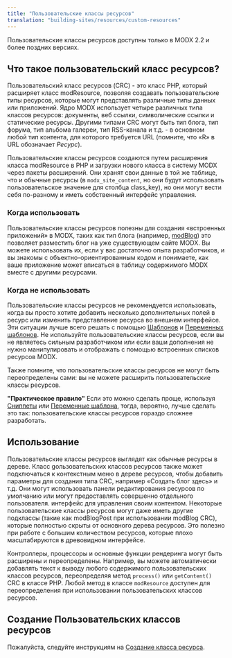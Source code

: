 ```yaml
---
title: "Пользовательские классы ресурсов"
translation: "building-sites/resources/custom-resources"
---
```


Пользовательские классы ресурсов доступны только в MODX 2.2 и более поздних версиях.

## Что такое пользовательский класс ресурсов?

Пользовательский класс ресурсов (CRC) - это класс PHP, который расширяет класс modResource, позволяя создавать пользовательские типы ресурсов, которые могут представлять различные типы данных или приложений. Ядро MODX использует четыре различных типа классов ресурсов: документы, веб ссылки, символические ссылки и статические ресурсы. Другими типами CRC могут быть тип блога, тип форума, тип альбома галереи, тип RSS-канала и т.д. - в основном любой тип контента, для которого требуется URL (помните, что «R» в URL обозначает _Ресурс_).

Пользовательские классы ресурсов создаются путем расширения класса modResource в PHP и загрузки нового класса в систему MODX через пакеты расширений. Они хранят свои данные в той же таблице, что и обычные ресурсы (в `modx_site_content`, но они будут использовать пользовательское значение для столбца class\_key), но они могут вести себя по-разному и иметь собственный интерфейс управления.

### Когда использовать

Пользовательские классы ресурсов полезны для создания «встроенных приложений» в MODX, таких как тип блога (например, [modBlog](/extras/articles "Articles")) это позволяет разместить блог на уже существующем сайте MODX. Вы можете использовать их, если у вас достаточно опыта разработчиков, и вы знакомы с объектно-ориентированным кодом и понимаете, как ваше приложение может вписаться в таблицу содержимого MODX вместе с другими ресурсами.

### Когда не использовать

Пользовательские классы ресурсов не рекомендуется использовать, когда вы просто хотите добавить несколько дополнительных полей в ресурс или изменить представление ресурса во внешнем интерфейсе. Эти ситуации лучше всего решать с помощью [Шаблонов](building-sites/elements/templates "Наблоны") и [Переменных шаблонов](building-sites/elements/template-variables "Переменные шаблонов"). Не используйте пользовательские классы ресурсов, если вы не являетесь сильным разработчиком или если ваши дополнения не нужно манипулировать и отображать с помощью встроенных списков ресурсов MODX.

Также помните, что пользовательские классы ресурсов не могут быть переопределены сами: вы не можете расширить пользовательские классы ресурсов.

**"Практическое правило"**
Если это можно сделать проще, используя [Сниппеты](extending-modx/snippets "Сниппеты") или [Переменные шаблона](building-sites/elements/template-variables "Переменные шаблона"), тогда, вероятно, лучше сделать это так: пользовательские классы ресурсов гораздо сложнее разработать.

## Использование

Пользовательские классы ресурсов выглядят как обычные ресурсы в дереве. Класс gользовательских классов ресурсов также может подключаться к контекстным меню в дереве ресурсов, чтобы добавить параметры для создания типа CRC, например «Создать блог здесь» и т.д. Они могут использовать панели редактирования ресурсов по умолчанию или могут предоставлять совершенно отдельного пользователя. интерфейс для управления своим контентом. Некоторые пользовательские классы ресурсов могут даже иметь другие подклассы (такие как modBlogPost при использовании modBlog CRC), которые полностью скрыты от основного дерева ресурсов. Это полезно при работе с большим количеством ресурсов, которые плохо масштабируются в древовидном интерфейсе.

Контроллеры, процессоры и основные функции рендеринга могут быть расширены и переопределены. Например, вы можете автоматически добавлять текст к выводу любого содержимого пользовательских классов ресурсов, переопределяя метод `process()` или `getContent()` CRC в классе PHP. Любой метод в классе `modResource` доступен для переопределения при использовании пользовательских классов ресурсов.

## Создание Пользовательских классов ресурсов

Пожалуйста, следуйте инструкциям на [Создание класса ресурса](extending-modx/custom-resources "Создание класса ресурса").

